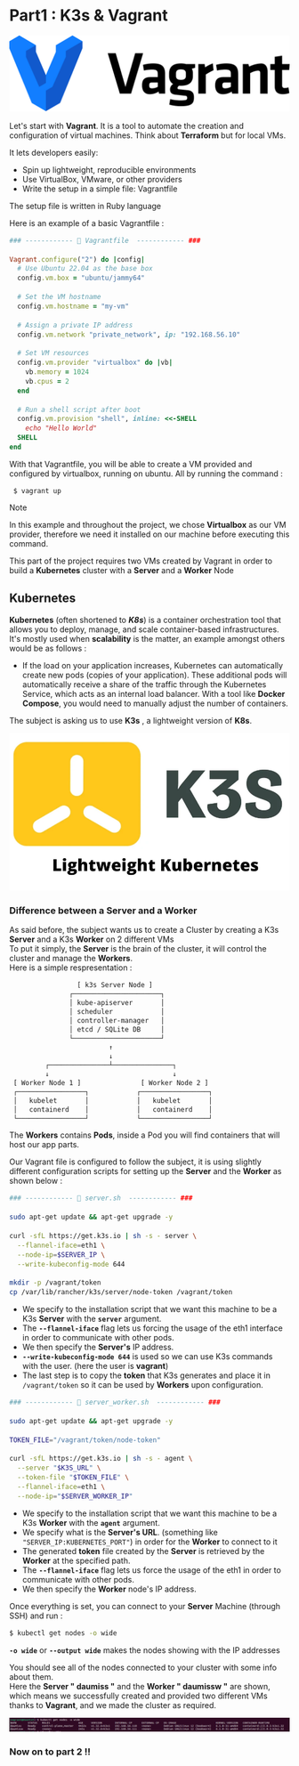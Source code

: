 # Part1 : K3s & Vagrant


![VAGRANT](../docs/p1/vagrant.png)

Let's start with **Vagrant**. It is a tool to automate the creation and configuration of virtual machines. Think about **Terraform** but for local VMs.

It lets developers easily:

- Spin up lightweight, reproducible environments
- Use VirtualBox, VMware, or other providers
- Write the setup in a simple file: Vagrantfile

The setup file is written in Ruby language

Here is an example of a basic Vagrantfile :

```ruby
### ------------ 📄 Vagrantfile  ------------ ###

Vagrant.configure("2") do |config|
  # Use Ubuntu 22.04 as the base box
  config.vm.box = "ubuntu/jammy64"

  # Set the VM hostname
  config.vm.hostname = "my-vm"

  # Assign a private IP address
  config.vm.network "private_network", ip: "192.168.56.10"

  # Set VM resources
  config.vm.provider "virtualbox" do |vb|
    vb.memory = 1024
    vb.cpus = 2
  end

  # Run a shell script after boot
  config.vm.provision "shell", inline: <<-SHELL
    echo "Hello World"
  SHELL
end
```

With that Vagrantfile, you will be able to create a VM provided and configured by virtualbox, running on ubuntu. All by running the command :
~~~
 $ vagrant up
~~~

> [!NOTE]  
> In this example and throughout the project, we chose **Virtualbox** as our VM provider, therefore we need it installed on our machine before executing this command.

This part of the project requires two VMs created by Vagrant in order to build a **Kubernetes** cluster with a **Server** and a **Worker** Node

## Kubernetes

**Kubernetes** (often shortened to ***K8s***) is a container orchestration tool that allows you to deploy, manage, and scale container-based infrastructures.  
It's mostly used when **scalability** is the matter, an example amongst others would be as follows :  
- If the load on your application increases, Kubernetes can automatically create new pods (copies of your application).
These additional pods will automatically receive a share of the traffic through the Kubernetes Service, which acts as an internal load balancer.
With a tool like **Docker Compose**, you would need to manually adjust the number of containers.

The subject is asking us to use **K3s** , a lightweight version of **K8s**.  

![K3S](../docs/p1/k3sl.webp)

### Difference between a Server and a Worker

As said before, the subject wants us to create a Cluster by creating a K3s **Server** and a K3s **Worker** on 2 different VMs  
To put it simply, the **Server** is the brain of the cluster, it will control the cluster and manage the **Workers**.   
Here is a simple respresentation :

```
                 [ k3s Server Node ]
               ┌──────────────────────┐
               │ kube-apiserver       │
               │ scheduler            │
               │ controller-manager   │
               │ etcd / SQLite DB     │
               └──────────────────────┘
                         ↑
                         ↓
         ┌───────────────┴───────────────┐
         ↓                               ↓
 [ Worker Node 1 ]               [ Worker Node 2 ]
 ┌─────────────────┐            ┌─────────────────┐
 │   kubelet       │            │   kubelet       │
 │   containerd    │            │   containerd    │
 └─────────────────┘            └─────────────────┘
```
The **Workers** contains **Pods**, inside a Pod you will find containers that will host our app parts.  

Our Vagrant file is configured to follow the subject, it is using slightly different configuration scripts for setting up the **Server** and the **Worker** as shown below :

```sh 
### ------------ 📄 server.sh  ------------ ###

sudo apt-get update && apt-get upgrade -y

curl -sfL https://get.k3s.io | sh -s - server \
  --flannel-iface=eth1 \
  --node-ip=$SERVER_IP \
  --write-kubeconfig-mode 644

mkdir -p /vagrant/token
cp /var/lib/rancher/k3s/server/node-token /vagrant/token

```
- We specify to the installation script that we want this machine to be a K3s **Server** with the **`server`** argument.
- The **`--flannel-iface`** flag lets us forcing the usage of the eth1 interface in order to communicate with other pods.
- We then specify the **Server's** IP address.
- **`--write-kubeconfig-mode 644`** is used so we can use K3s commands with the user. (here the user is **vagrant**)  
- The last step is to copy the **token** that K3s generates and place it in ```/vagrant/token``` so it can be used by **Workers** upon configuration.

```sh 
### ------------ 📄 server_worker.sh  ------------ ###

sudo apt-get update && apt-get upgrade -y

TOKEN_FILE="/vagrant/token/node-token"

curl -sfL https://get.k3s.io | sh -s - agent \
  --server "$K3S_URL" \
  --token-file "$TOKEN_FILE" \
  --flannel-iface=eth1 \
  --node-ip="$SERVER_WORKER_IP"

```
- We specify to the installation script that we want this machine to be a K3s **Worker** with the **`agent`** argument.
- We specify what is the **Server's URL**. (something like ```"SERVER_IP:KUBERNETES_PORT"```) in order for the **Worker** to connect to it
- The generated **token** file created by the **Server** is retrieved by the **Worker** at the specified path.
- The **`--flannel-iface`** flag lets us force the usage of the eth1 in order to communicate with other pods.
- We then specify the **Worker** node's IP address.

Once everything is set, you can connect to your **Server** Machine (through SSH) and run :
``` sh
$ kubectl get nodes -o wide
```
**`-o wide`** or **`--output wide`** makes the nodes showing with the IP addresses 

You should see all of the nodes connected to your cluster with some info about them.   
Here the **Server " daumiss "** and the **Worker " daumissw "** are shown, which means we successfully created and provided two different VMs thanks to **Vagrant**, and we made the cluster as required.

![screenp1](../docs/p1/screenp1.png)

### Now on to **part 2** !!